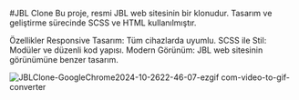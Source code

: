 #JBL Clone
Bu proje, resmi JBL web sitesinin bir klonudur. Tasarım ve geliştirme sürecinde SCSS ve HTML kullanılmıştır.

Özellikler
Responsive Tasarım: Tüm cihazlarda uyumlu.
SCSS ile Stil: Modüler ve düzenli kod yapısı.
Modern Görünüm: JBL web sitesinin görünümüne benzer tasarım.

![JBLClone-GoogleChrome2024-10-2622-46-07-ezgif com-video-to-gif-converter](https://github.com/user-attachments/assets/49fea6b7-d1a5-4f28-a0f0-12854a9b7d6a)
